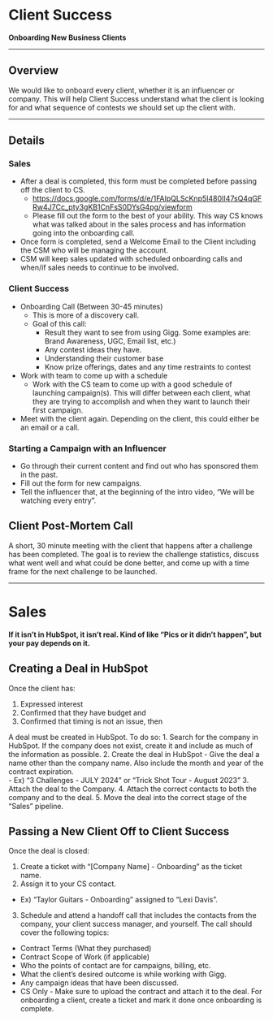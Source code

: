 # Client Success
**Onboarding New Business Clients**

---

## Overview
We would like to onboard every client, whether it is an influencer or company. This will help Client Success understand what the client is looking for and what sequence of contests we should set up the client with. 

---

## Details

### Sales
- After a deal is completed, this form must be completed before passing off the client to CS. 
    - https://docs.google.com/forms/d/e/1FAIpQLScKnp5I480II47sQ4qGFRw4J7Cc_pty3gKB1CnFsS0DYsG4pg/viewform
    - Please fill out the form to the best of your ability. This way CS knows what was talked about in the sales process and has information going into the onboarding call. 
- Once form is completed, send a Welcome Email to the Client including the CSM who will be managing the account. 
- CSM will keep sales updated with scheduled onboarding calls and when/if sales needs to continue to be involved. 

### Client Success
- Onboarding Call (Between 30-45 minutes)
    - This is more of a discovery call. 
    - Goal of this call: 
      - Result they want to see from using Gigg. Some examples are: Brand Awareness, UGC, Email list, etc.)
      - Any contest ideas they have. 
      - Understanding their customer base 
      - Know prize offerings, dates and any time restraints to contest
- Work with team to come up with a schedule
  - Work with the CS team to come up with a good schedule of launching campaign(s). This will differ between each client, what they are trying to accomplish and when they want to launch their first campaign. 
- Meet with the client again. Depending on the client, this could either be an email or a call. 

### Starting a Campaign with an Influencer
- Go through their current content and find out who has sponsored them in the past.
- Fill out the form for new campaigns.
- Tell the influencer that, at the beginning of the intro video, “We will be watching every entry”.

## Client Post-Mortem Call

A short, 30 minute meeting with the client that happens after a challenge has been completed.  The goal is to review the challenge statistics, discuss what went well and what could be done better, and come up with a time frame for the next challenge to be launched. 

---

# Sales
**If it isn’t in HubSpot, it isn’t real. Kind of like “Pics or it didn’t happen”, but your pay depends on it.**

## Creating a Deal in HubSpot
Once the client has: 
  1. Expressed interest 
  2. Confirmed that they have budget and 
  3. Confirmed that timing is not an issue, then 

  A deal must be created in HubSpot. To do so: 
    1. Search for the company in HubSpot. If the company does not exist, create it and include as much of the information as possible.
    2. Create the deal in HubSpot
    - Give the deal a name other than the company name. Also include the month and year of the contract expiration.  
    - Ex) “3 Challenges - JULY 2024” or “Trick Shot Tour - August 2023”
    3. Attach the deal to the Company.
    4. Attach the correct contacts to both the company and to the deal.
    5. Move the deal into the correct stage of the “Sales” pipeline.

## Passing a New Client Off to Client Success
Once the deal is closed: 

1. Create a ticket with “[Company Name] - Onboarding” as the ticket name.  
2. Assign it to your CS contact.
  - Ex) “Taylor Guitars - Onboarding” assigned to “Lexi Davis”.
3. Schedule and attend a handoff call that includes the contacts from the company, your client success manager, and yourself. The call should cover the following topics:
  - Contract Terms (What they purchased)
  - Contract Scope of Work (if applicable)
  - Who the points of contact are for campaigns, billing, etc.
  - What the client’s desired outcome is while working with Gigg.
  - Any campaign ideas that have been discussed.
- CS Only - Make sure to upload the contract and attach it to the deal.
For onboarding a client, create a ticket and mark it done once onboarding is complete.
